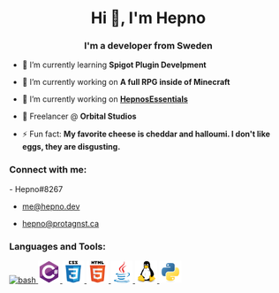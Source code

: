 <h1 align="center">Hi 👋, I'm Hepno</h1>
<h3 align="center">I'm a developer from Sweden</h3>

- 🔭 I’m currently learning **Spigot Plugin Develpment**

- 🔭 I’m currently working on **A full RPG inside of Minecraft**

- 🔭 I’m currently working on **[HepnosEssentials](https://github.com/Hepno/HepnosEssentials)**

- 🚀 Freelancer @ **Orbital Studios**

- ⚡ Fun fact: **My favorite cheese is cheddar and halloumi. I don't like eggs, they are disgusting.**

<h3 align="left">Connect with me:</h3>
- Hepno#8267

- me@hepno.dev

- hepno@protagnst.ca

<h3 align="left">Languages and Tools:</h3>
<p align="left"> <a href="https://www.gnu.org/software/bash/" target="_blank"> <img src="https://www.vectorlogo.zone/logos/gnu_bash/gnu_bash-icon.svg" alt="bash" width="40" height="40"/> </a> <a href="https://www.w3schools.com/cs/" target="_blank"> <img src="https://raw.githubusercontent.com/devicons/devicon/master/icons/csharp/csharp-original.svg" alt="csharp" width="40" height="40"/> </a> <a href="https://www.w3schools.com/css/" target="_blank"> <img src="https://raw.githubusercontent.com/devicons/devicon/master/icons/css3/css3-original-wordmark.svg" alt="css3" width="40" height="40"/> </a> <a href="https://www.w3.org/html/" target="_blank"> <img src="https://raw.githubusercontent.com/devicons/devicon/master/icons/html5/html5-original-wordmark.svg" alt="html5" width="40" height="40"/> </a> <a href="https://www.java.com" target="_blank"> <img src="https://raw.githubusercontent.com/devicons/devicon/master/icons/java/java-original.svg" alt="java" width="40" height="40"/> </a> <a href="https://www.linux.org/" target="_blank"> <img src="https://raw.githubusercontent.com/devicons/devicon/master/icons/linux/linux-original.svg" alt="linux" width="40" height="40"/> </a> <a href="https://www.python.org" target="_blank"> <img src="https://raw.githubusercontent.com/devicons/devicon/master/icons/python/python-original.svg" alt="python" width="40" height="40"/> </a> </p>

